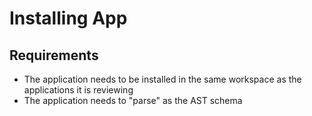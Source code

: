 # Installing App

## Requirements
- The application needs to be installed in the same workspace as the applications it is reviewing
- The application needs to "parse" as the AST schema